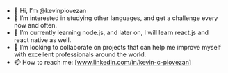 - 👋 Hi, I’m @kevinpiovezan
- 👀 I’m interested in studying other languages, and get a challenge every now and often.
- 🌱 I’m currently learning node.js, and later on, I will learn react.js and react native as well.
- 💞️ I’m looking to collaborate on projects that can help me improve myself with excellent professionals around the world.
- 📫 How to reach me: [www.linkedin.com/in/kevin-c-piovezan]

<!---
kevinpiovezan/kevinpiovezan is a ✨ special ✨ repository because its `README.md` (this file) appears on your GitHub profile.
You can click the Preview link to take a look at your changes.
--->
